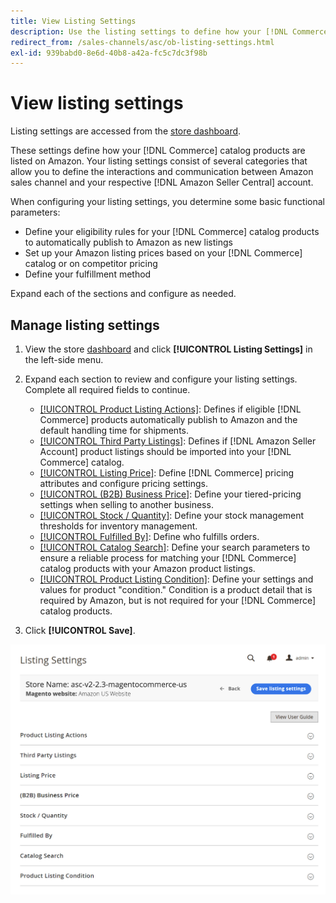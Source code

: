 ```yaml
---
title: View Listing Settings
description: Use the listing settings to define how your [!DNL Commerce] catalog products are listed on [!DNL Amazon Marketplace].
redirect_from: /sales-channels/asc/ob-listing-settings.html
exl-id: 939babd0-8e6d-40b8-a42a-fc5c7dc3f98b
---
```

# View listing settings

Listing settings are accessed from the [store dashboard](./amazon-store-dashboard.md).

These settings define how your [!DNL Commerce] catalog products are listed on Amazon. Your listing settings consist of several categories that allow you to define the interactions and communication between Amazon sales channel and your respective [!DNL Amazon Seller Central] account.

When configuring your listing settings, you determine some basic functional parameters:

- Define your eligibility rules for your [!DNL Commerce] catalog products to automatically publish to Amazon as new listings
- Set up your Amazon listing prices based on your [!DNL Commerce] catalog or on competitor pricing
- Define your fulfillment method

Expand each of the sections and configure as needed.

## Manage listing settings

1. View the store [dashboard](./amazon-store-dashboard.md) and click **[!UICONTROL Listing Settings]** in the left-side menu.

1. Expand each section to review and configure your listing settings. Complete all required fields to continue.

   - [[!UICONTROL Product Listing Actions]](./product-listing-actions.md): Defines if eligible [!DNL Commerce] products automatically publish to Amazon and the default handling time for shipments.
   - [[!UICONTROL Third Party Listings]](./third-party-listing-settings.md): Defines if [!DNL Amazon Seller Account] product listings should be imported into your [!DNL Commerce] catalog.
   - [[!UICONTROL Listing Price]](./listing-price.md): Define [!DNL Commerce] pricing attributes and configure pricing settings.
   - [[!UICONTROL (B2B) Business Price]](./business-pricing.md): Define your tiered-pricing settings when selling to another business.
   - [[!UICONTROL Stock / Quantity]](./stock-quantity.md): Define your stock management thresholds for inventory management.
   - [[!UICONTROL Fulfilled By]](./fulfilled-by.md)\: Define who fulfills orders.
   - [[!UICONTROL Catalog Search]](./catalog-search.md): Define your search parameters to ensure a reliable process for matching your [!DNL Commerce] catalog products with your Amazon product listings.
   - [[!UICONTROL Product Listing Condition]](./product-listing-condition.md): Define your settings and values for product "condition." Condition is a product detail that is required by Amazon, but is not required for your [!DNL Commerce] catalog products.

1. Click **[!UICONTROL Save]**.

![Listing settings](assets/amazon-listing-settings.png)
